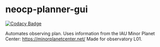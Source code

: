 # neocp-planner-gui

[![Codacy Badge](https://api.codacy.com/project/badge/Grade/a514ffee69b847399d2682ffcc84bcda)](https://www.codacy.com/app/andrija.radica/neocp-planner-gui?utm_source=github.com&utm_medium=referral&utm_content=xXxGandalf420xXx/neocp-planner-gui&utm_campaign=Badge_Grade)

Automates observing plan. Uses information from the IAU Minor Planet Center: <https://minorplanetcenter.net/>
Made for observatory L01.
